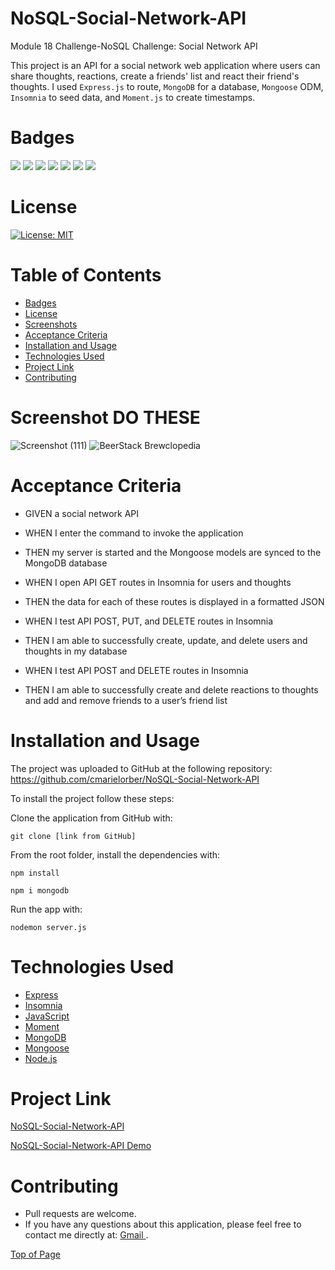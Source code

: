 # NoSQL-Social-Network-API
Module 18 Challenge-NoSQL Challenge: Social Network API

This project is an API for a social network web application where users can share thoughts, reactions, create a friends' list and react their friend's thoughts. I used `Express.js` to route, `MongoDB` for a database, `Mongoose` ODM, `Insomnia` to seed data, and `Moment.js` to create timestamps.

# Badges

<p>
  <img src="https://img.shields.io/badge/-Express-black" />
  <img src="https://img.shields.io/badge/-Insomnia-orange" />
  <img src="https://img.shields.io/badge/-JavaScript-yellow" />
  <img src="https://img.shields.io/badge/-Moment-teal" />
  <img src="https://img.shields.io/badge/-MongoDB-green" />
  <img src="https://img.shields.io/badge/-Mongoose-blue" />
  <img src="https://img.shields.io/badge/-Node-red" />
</p>

# License

[![License: MIT](https://img.shields.io/badge/License-MIT-yellow.svg)](https://opensource.org/licenses/MIT)

# Table of Contents

- [Badges](#badges)
- [License](#license)
- [Screenshots](#screenshots)
- [Acceptance Criteria](#acceptance-criteria)
- [Installation and Usage](#installation-and-usage)
- [Technologies Used](#technologies-used)
- [Project Link](#project-link)
- [Contributing](#contributing)

# Screenshot DO THESE

![Screenshot (111)](https://user-images.githubusercontent.com/109984761/213993446-bf4c6726-af4a-48c5-a96e-4f387cb1eeec.png)
![BeerStack Brewclopedia](https://user-images.githubusercontent.com/109984761/213993468-987a92bf-ebf7-4753-bb41-b8251051ab9c.png)

# Acceptance Criteria

- GIVEN a social network API

- WHEN I enter the command to invoke the application

- THEN my server is started and the Mongoose models are synced to the MongoDB database

- WHEN I open API GET routes in Insomnia for users and thoughts

- THEN the data for each of these routes is displayed in a formatted JSON

- WHEN I test API POST, PUT, and DELETE routes in Insomnia

- THEN I am able to successfully create, update, and delete users and thoughts in my database

- WHEN I test API POST and DELETE routes in Insomnia

- THEN I am able to successfully create and delete reactions to thoughts and add and remove friends to a user’s friend list

# Installation and Usage

The project was uploaded to GitHub at the following repository: https://github.com/cmarielorber/NoSQL-Social-Network-API

To install the project follow these steps:

Clone the application from GitHub with:
```
git clone [link from GitHub]
```
From the root folder, install the dependencies with:
```
npm install
```
```
npm i mongodb
```
Run the app with:
```
nodemon server.js
```

# Technologies Used

- <a href="https://expressjs.com/" target="_blank">Express</a>
- <a href="https://insomnia.rest/" target="_blank">Insomnia</a>
- <a href="https://www.javascript.com/" target="_blank">JavaScript</a>
- <a href="https://www.npmjs.com/package/moment" target="_blank">Moment</a>
- <a href="https://www.mongodb.com/" target="_blank">MongoDB</a>
- <a href="https://mongoosejs.com/" target="_blank" >Mongoose</a>
- <a href="https://nodejs.org/en/" target="_blank">Node.js</a>
# Project Link

[NoSQL-Social-Network-API](https://github.com/cmarielorber/NoSQL-Social-Network-API)

[NoSQL-Social-Network-API Demo](https://docs.google.com/presentation/d/15hSn8MMS_9yVPyyFyTjIasWqzz-44rC4soTjx3Zvu4k/edit?usp=sharing)

# Contributing

* Pull requests are welcome. 
* If you have any questions about this application, please feel free to contact me directly at: <a href="mailto: christenmlorber@gmail.com"> Gmail <img></a>.

[Top of Page](#NoSQL-Social-Network-API)

